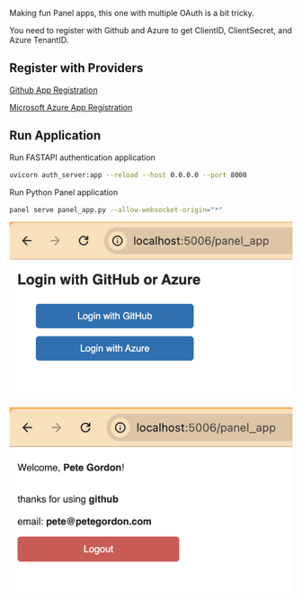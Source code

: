 Making fun Panel apps, this one with multiple OAuth is a bit tricky.

You need to register with Github and Azure to get ClientID, ClientSecret, and Azure TenantID.

## Register with Providers

[Github App Registration](https://docs.github.com/en/apps/creating-github-apps/registering-a-github-app/registering-a-github-app)

[Microsoft Azure App Registration](https://learn.microsoft.com/en-us/entra/identity-platform/quickstart-register-app?tabs=certificate)

## Run Application

Run FASTAPI authentication application
```bash
uvicorn auth_server:app --reload --host 0.0.0.0 --port 8000
```

Run Python Panel application
```bash
panel serve panel_app.py --allow-websocket-origin="*"
```

![alt text](images/login.png)

![alt text](images/logout.png)